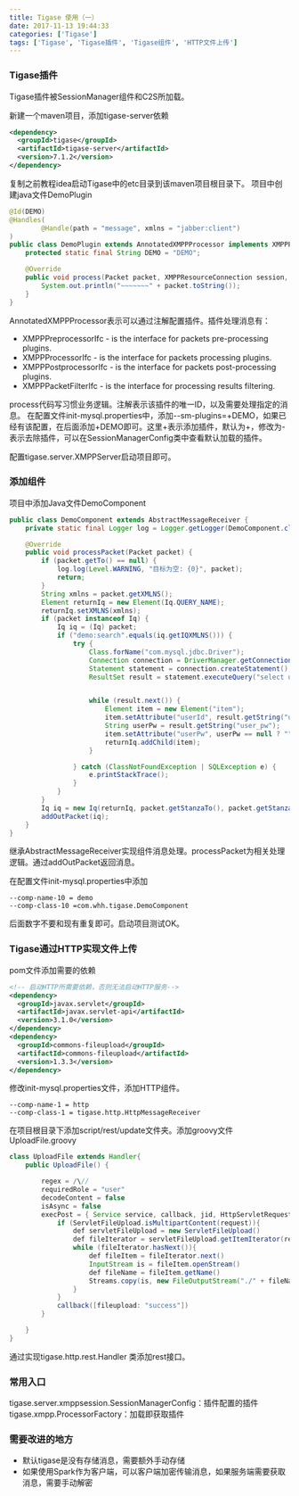 ```yaml
---
title: Tigase 使用（一）
date: 2017-11-13 19:44:33
categories: ['Tigase']
tags: ['Tigase', 'Tigase插件', 'Tigase组件', 'HTTP文件上传']
---
```


### Tigase插件
Tigase插件被SessionManager组件和C2S所加载。

新建一个maven项目，添加tigase-server依赖
```xml
<dependency>
  <groupId>tigase</groupId>
  <artifactId>tigase-server</artifactId>
  <version>7.1.2</version>
</dependency>
```
复制之前教程idea启动Tigase中的etc目录到该maven项目根目录下。
项目中创建java文件DemoPlugin
```java
@Id(DEMO)
@Handles(
        @Handle(path = "message", xmlns = "jabber:client")
)
public class DemoPlugin extends AnnotatedXMPPProcessor implements XMPPProcessorIfc {
    protected static final String DEMO = "DEMO";

    @Override
    public void process(Packet packet, XMPPResourceConnection session, NonAuthUserRepository repo, Queue<Packet> results, Map<String, Object> settings) throws XMPPException {
        System.out.println("~~~~~~~" + packet.toString());
    }
}
```
AnnotatedXMPPProcessor表示可以通过注解配置插件。插件处理消息有：
* XMPPPreprocessorIfc - is the interface for packets pre-processing plugins.
* XMPPProcessorIfc - is the interface for packets processing plugins.
* XMPPPostprocessorIfc - is the interface for packets post-processing plugins.
* XMPPPacketFilterIfc - is the interface for processing results filtering.

process代码写习惯业务逻辑。注解表示该插件的唯一ID，以及需要处理指定的消息。
在配置文件init-mysql.properties中，添加--sm-plugins=+DEMO，如果已经有该配置，在后面添加+DEMO即可。这里+表示添加插件，默认为+，修改为-表示去除插件，可以在SessionManagerConfig类中查看默认加载的插件。

配置tigase.server.XMPPServer启动项目即可。

### 添加组件
项目中添加Java文件DemoComponent
```Java
public class DemoComponent extends AbstractMessageReceiver {
    private static final Logger log = Logger.getLogger(DemoComponent.class.getName());

    @Override
    public void processPacket(Packet packet) {
        if (packet.getTo() == null) {
            log.log(Level.WARNING, "目标为空: {0}", packet);
            return;
        }
        String xmlns = packet.getXMLNS();
        Element returnIq = new Element(Iq.QUERY_NAME);
        returnIq.setXMLNS(xmlns);
        if (packet instanceof Iq) {
            Iq iq = (Iq) packet;
            if ("demo:search".equals(iq.getIQXMLNS())) {
                try {
                    Class.forName("com.mysql.jdbc.Driver");
                    Connection connection = DriverManager.getConnection("jdbc:mysql://localhost:3306/tigasedb?user=root&password=password");
                    Statement statement = connection.createStatement();
                    ResultSet result = statement.executeQuery("select user_id, user_pw from tig_users");


                    while (result.next()) {
                        Element item = new Element("item");
                        item.setAttribute("userId", result.getString("user_id"));
                        String userPw = result.getString("user_pw");
                        item.setAttribute("userPw", userPw == null ? "" : userPw);
                        returnIq.addChild(item);
                    }

                } catch (ClassNotFoundException | SQLException e) {
                    e.printStackTrace();
                }
            }
        }
        Iq iq = new Iq(returnIq, packet.getStanzaTo(), packet.getStanzaFrom());
        addOutPacket(iq);
    }
}
```
继承AbstractMessageReceiver实现组件消息处理。processPacket为相关处理逻辑。通过addOutPacket返回消息。

在配置文件init-mysql.properties中添加
```properties
--comp-name-10 = demo
--comp-class-10 =com.whh.tigase.DemoComponent
```
后面数字不要和现有重复即可。启动项目测试OK。

### Tigase通过HTTP实现文件上传
pom文件添加需要的依赖
```xml
<!-- 启动HTTP所需要依赖，否则无法启动HTTP服务-->
<dependency>
  <groupId>javax.servlet</groupId>
  <artifactId>javax.servlet-api</artifactId>
  <version>3.1.0</version>
</dependency>
<dependency>
  <groupId>commons-fileupload</groupId>
  <artifactId>commons-fileupload</artifactId>
  <version>1.3.3</version>
</dependency>
```
修改init-mysql.properties文件，添加HTTP组件。
```properties
--comp-name-1 = http
--comp-class-1 = tigase.http.HttpMessageReceiver
```

在项目根目录下添加script/rest/update文件夹。添加groovy文件UploadFile.groovy
```java
class UploadFile extends Handler{
    public UploadFile() {

        regex = /\//
        requiredRole = "user"
        decodeContent = false
        isAsync = false
        execPost = { Service service, callback, jid, HttpServletRequest request ->
            if (ServletFileUpload.isMultipartContent(request)){
                def servletFileUpload = new ServletFileUpload()
                def fileIterator = servletFileUpload.getItemIterator(request)
                while (fileIterator.hasNext()){
                    def fileItem = fileIterator.next()
                    InputStream is = fileItem.openStream()
                    def fileName = fileItem.getName()
                    Streams.copy(is, new FileOutputStream("./" + fileName), true)
                }
            }
            callback([fileupload: "success"])
        }

    }
}
```
通过实现tigase.http.rest.Handler 类添加rest接口。

### 常用入口
tigase.server.xmppsession.SessionManagerConfig：插件配置的插件
tigase.xmpp.ProcessorFactory：加载即获取插件

### 需要改进的地方

* 默认tigase是没有存储消息，需要额外手动存储
* 如果使用Spark作为客户端，可以客户端加密传输消息，如果服务端需要获取消息，需要手动解密
